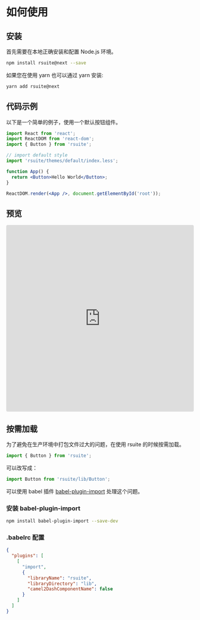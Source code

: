 # 如何使用

## 安装

首先需要在本地正确安装和配置 Node.js 环境。

```bash
npm install rsuite@next --save
```

如果您在使用 yarn 也可以通过 yarn 安装:

```bash
yarn add rsuite@next
```

## 代码示例

以下是一个简单的例子，使用一个默认按钮组件。

```jsx
import React from 'react';
import ReactDOM from 'react-dom';
import { Button } from 'rsuite';

// import default style
import 'rsuite/themes/default/index.less';

function App() {
  return <Button>Hello World</Button>;
}

ReactDOM.render(<App />, document.getElementById('root'));
```

## 预览

<iframe src="https://codesandbox.io/embed/mo7jxvr9x9" style="width:100%; height:500px; border:0; border-radius: 4px; overflow:hidden;" sandbox="allow-modals allow-forms allow-popups allow-scripts allow-same-origin"></iframe>

## 按需加载

为了避免在生产环境中打包文件过大的问题，在使用 rsuite 的时候按需加载。

```js
import { Button } from 'rsuite';
```

可以改写成：

```js
import Button from 'rsuite/lib/Button';
```

可以使用 babel 插件 [babel-plugin-import](https://github.com/ant-design/babel-plugin-import) 处理这个问题。

### 安装 babel-plugin-import

```bash
npm install babel-plugin-import --save-dev
```

### .babelrc 配置

```json
{
  "plugins": [
    [
      "import",
      {
        "libraryName": "rsuite",
        "libraryDirectory": "lib",
        "camel2DashComponentName": false
      }
    ]
  ]
}
```
